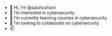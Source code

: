 - 👋 Hi, I’m @saishushant
- 👀 I’m interested in cybersecurity
- 🌱 I’m currently learning courses in cybersecurity 
- 💞️ I’m looking to collaborate on cybersecurity
- 📫 

<!---
 is a ✨ special ✨ repository because its `README.md` (this file) appears on your GitHub profile.
You can click the Preview link to take a look at your changes.
--->
